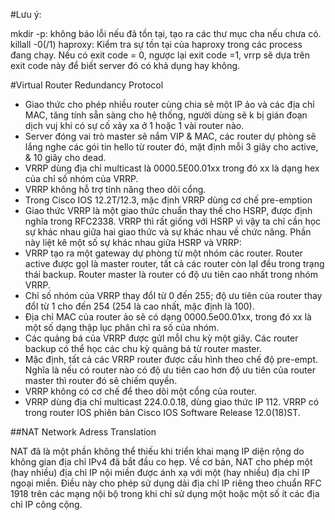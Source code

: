 #Lưu ý:

mkdir -p: không báo lỗi nếu đã tồn tại, tạo ra các thư mục cha nếu chưa có.
killall -0(/1) haproxy: Kiểm tra sự tồn tại của haproxy trong các process đang chạy. Nếu có exit code = 0, ngược lại exit code =1, vrrp sẽ dựa trên exit code này để biết server đó có khả dụng hay không. 

#Virtual Router Redundancy Protocol

- Giao thức cho phép nhiều router cùng chia sẻ một IP ảo và các địa chỉ MAC, tăng tính sẵn sàng cho hệ thống, người dùng sẽ k bị gián đoạn dịch vuj khi có sự cố xảy xa ở 1 hoặc 1 vài router nào.
- Server đóng vai trò master sẽ nắm VIP & MAC, các router dự phòng sẽ lắng nghe các gói tin hello từ router đó, mặt định mỗi 3 giây cho active, & 10 giây cho dead. 
- VRRP dùng địa chỉ multicast là 0000.5E00.01xx trong đó xx là dạng hex của chỉ số nhóm của VRRP.
- VRRP không hỗ trợ tính năng theo dõi cổng.
- Trong Cisco IOS 12.2T/12.3, mặc định VRRP dùng cơ chế pre-emption 
- Giao thức VRRP là một giao thức chuẩn thay thế cho HSRP, được định nghĩa trong RFC2338. VRRP thì rất giống với HSRP vì vậy ta chỉ cần học sự khác nhau giữa hai giao thức và sự khác nhau về chức năng. Phần này liệt kê một số sự khác nhau giữa HSRP và VRRP:
- VRRP tạo ra một gateway dự phòng từ một nhóm các router. Router active được gọI là master router, tất cả các router còn lạI đều trong trạng thái backup. Router master là router có độ ưu tiên cao nhất trong nhóm VRRP.
- Chỉ số nhóm của VRRP thay đổI từ 0 đến 255; độ ưu tiên của router thay đổI từ 1 cho đến 254 (254 là cao nhất, mặc định là 100).
- Địa chỉ MAC của router ảo sẽ có dạng 0000.5e00.01xx, trong đó xx là một số dạng thập lục phân chỉ ra số của nhóm.
- Các quảng bá của VRRP được gửI mỗI chu kỳ một giây. Các router backup có thể học các chu kỳ quảng bá từ router master.
- Mặc định, tất cả các VRRP router được cấu hình theo chế độ pre-empt. Nghĩa là nếu có router nào có độ ưu tiên cao hơn độ ưu tiên của router master thì router đó sẽ chiếm quyền. 
- VRRP không có cơ chế để theo dõi một cổng của router.
- VRRP dùng địa chỉ multicast 224.0.0.18, dùng giao thức IP 112. VRRP có trong router IOS phiên bản Cisco IOS Software Release 12.0(18)ST.

##NAT Network Adress Translation 

NAT đã là một phần không thể thiếu khi triển khai mạng IP diện rộng do không gian địa chỉ IPv4 đã bắt đầu co hẹp. Về cơ bản, NAT cho phép một (hay nhiều) địa chỉ IP nội miền được ánh xạ với một (hay nhiều) địa chỉ IP ngoại miền. Điều này cho phép sử dụng dải địa chỉ IP riêng theo chuẩn RFC 1918 trên các mạng nội bộ trong khi chỉ sử dụng một hoặc một số ít các địa chỉ IP công cộng.
